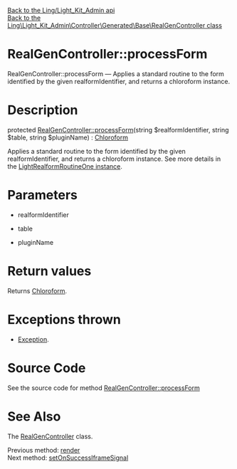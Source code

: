 [Back to the Ling/Light_Kit_Admin api](https://github.com/lingtalfi/Light_Kit_Admin/blob/master/doc/api/Ling/Light_Kit_Admin.md)<br>
[Back to the Ling\Light_Kit_Admin\Controller\Generated\Base\RealGenController class](https://github.com/lingtalfi/Light_Kit_Admin/blob/master/doc/api/Ling/Light_Kit_Admin/Controller/Generated/Base/RealGenController.md)


RealGenController::processForm
================



RealGenController::processForm — Applies a standard routine to the form identified by the given realformIdentifier, and returns a chloroform instance.




Description
================


protected [RealGenController::processForm](https://github.com/lingtalfi/Light_Kit_Admin/blob/master/doc/api/Ling/Light_Kit_Admin/Controller/Generated/Base/RealGenController/processForm.md)(string $realformIdentifier, string $table, string $pluginName) : [Chloroform](https://github.com/lingtalfi/Chloroform/blob/master/doc/api/Ling/Chloroform/Form/Chloroform.md)




Applies a standard routine to the form identified by the given realformIdentifier, and returns a chloroform instance.
See more details in the [LightRealformRoutineOne instance](https://github.com/lingtalfi/Light_Realform/blob/master/doc/api/Ling/Light_Realform/Routine/LightRealformRoutineOne.md).




Parameters
================


- realformIdentifier

    

- table

    

- pluginName

    


Return values
================

Returns [Chloroform](https://github.com/lingtalfi/Chloroform/blob/master/doc/api/Ling/Chloroform/Form/Chloroform.md).


Exceptions thrown
================

- [Exception](http://php.net/manual/en/class.exception.php).&nbsp;







Source Code
===========
See the source code for method [RealGenController::processForm](https://github.com/lingtalfi/Light_Kit_Admin/blob/master/Controller/Generated/Base/RealGenController.php#L68-L85)


See Also
================

The [RealGenController](https://github.com/lingtalfi/Light_Kit_Admin/blob/master/doc/api/Ling/Light_Kit_Admin/Controller/Generated/Base/RealGenController.md) class.

Previous method: [render](https://github.com/lingtalfi/Light_Kit_Admin/blob/master/doc/api/Ling/Light_Kit_Admin/Controller/Generated/Base/RealGenController/render.md)<br>Next method: [setOnSuccessIframeSignal](https://github.com/lingtalfi/Light_Kit_Admin/blob/master/doc/api/Ling/Light_Kit_Admin/Controller/Generated/Base/RealGenController/setOnSuccessIframeSignal.md)<br>

